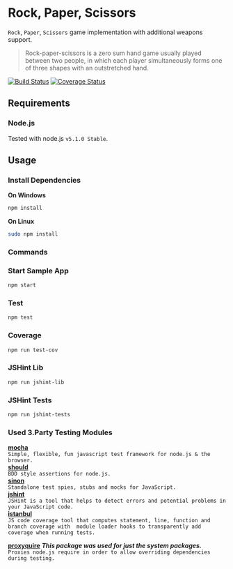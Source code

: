 Rock, Paper, Scissors
================================

`Rock`, `Paper`, `Scissors` game implementation with additional weapons support.

>Rock-paper-scissors is a zero sum hand game usually played between two people, in which each player simultaneously forms one of three shapes with an outstretched hand. 

[![Build Status](https://travis-ci.org/ziyasal/rospock-node.svg)](https://travis-ci.org/ziyasal/rospock-node) [![Coverage Status](https://coveralls.io/repos/ziyasal/rospock-node/badge.svg?branch=master&service=github)](https://coveralls.io/github/ziyasal/rospock-node?branch=master)

## Requirements
### Node.js
Tested with node.js `v5.1.0 Stable`.

## Usage

### Install Dependencies

**On Windows**
```sh
npm install
```

**On Linux**
```sh
sudo npm install
```

### Commands

### Start Sample App
```sh
npm start
```

### Test
```sh
npm test
```

### Coverage
```sh
npm run test-cov
```

###  JSHint Lib
```sh
npm run jshint-lib
```

### JSHint Tests
```sh
npm run jshint-tests
```

### Used 3.Party Testing Modules

[**mocha**](https://github.com/mochajs/mocha)  
`Simple, flexible, fun javascript test framework for node.js & the browser.`  
[**should**](https://github.com/shouldjs/should.js)  
`BDD style assertions for node.js.`  
[**sinon**](https://github.com/sinonjs/sinon)   
`Standalone test spies, stubs and mocks for JavaScript.`  
[**jshint**](https://github.com/jshint/jshint)  
`JSHint is a tool that helps to detect errors and potential problems in your JavaScript code.`  
[**istanbul**](https://github.com/gotwarlost/istanbul)  
`JS code coverage tool that computes statement, line, function and branch coverage with 
module loader hooks to transparently add coverage when running tests.`

[**proxyquire**](https://github.com/thlorenz/proxyquire)
 _**This package was used for just the system packages.**_  
`Proxies node.js require in order to allow overriding dependencies during testing.`
